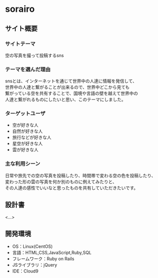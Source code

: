 # sorairo

## サイト概要
### サイトテーマ
空の写真を撮って投稿するsns

### テーマを選んだ理由
snsとは、インターネットを通じて世界中の人達に情報を発信して、<br>
世界中の人達と繋がることが出来るので、世界中どこから見ても<br>
繋がっている空を共有することで、国境や言語の壁を越えて世界中の<br>
人達と繋がれるものにしたいと思い、このテーマにしました。

### ターゲットユーザ
- 空が好きな人
- 自然が好きな人
- 旅行などが好きな人
- 星空が好きな人
- 雲が好きな人

### 主な利用シーン
日常や旅先での空の写真を投稿したり、時間帯で変わる空の色を投稿したり、<br>
変わった形の雲の写真を何か別のものに例えてみたりと、<br>
その人達の感性でいいなと思ったものを共有していただきたいです。

## 設計書
<...>

## 開発環境
- OS：Linux(CentOS)
- 言語：HTML,CSS,JavaScript,Ruby,SQL
- フレームワーク：Ruby on Rails
- JSライブラリ：jQuery
- IDE：Cloud9

